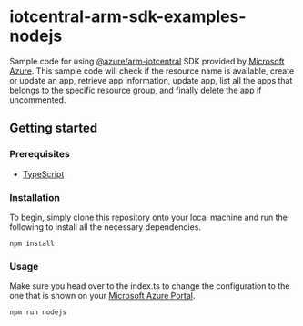# iotcentral-arm-sdk-examples-nodejs

Sample code for using [@azure/arm-iotcentral](https://github.com/Azure/azure-sdk-for-js/tree/master/sdk/iotcentral/arm-iotcentral)  SDK provided by [Microsoft Azure](https://github.com/Azure). This sample code will check if the resource name is available, create or update an app, retrieve app information, update app, list all the apps that belongs to the specific resource group, and finally delete the app if uncommented.

## Getting started

### Prerequisites
- [TypeScript](https://www.typescriptlang.org)

### Installation
To begin, simply clone this repository onto your local machine and run the following to install all the necessary dependencies.

```
npm install
```

### Usage
Make sure you head over to the index.ts to change the configuration to the one that is shown on your [Microsoft Azure Portal](https://portal.azure.com).
```
npm run nodejs
```
